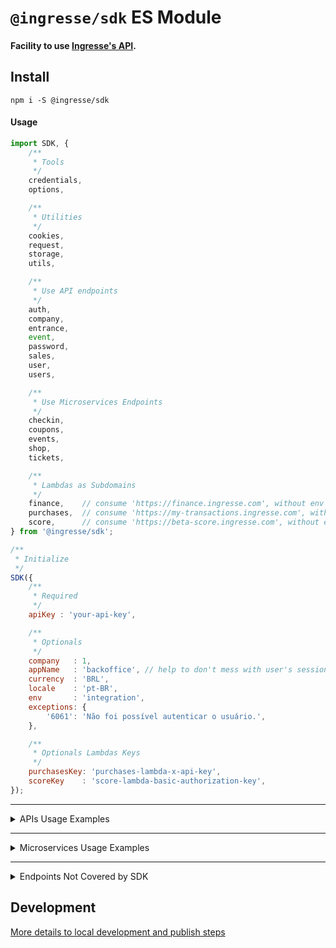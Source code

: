 # `@ingresse/sdk` ES Module

#### Facility to use [Ingresse's API](https://dev.ingresse.com/).


## Install
```
npm i -S @ingresse/sdk
```

#### Usage
```js
import SDK, {
    /**
     * Tools
     */
    credentials,
    options,

    /**
     * Utilities
     */
    cookies,
    request,
    storage,
    utils,

    /**
     * Use API endpoints
     */
    auth,
    company,
    entrance,
    event,
    password,
    sales,
    user,
    users,

    /**
     * Use Microservices Endpoints
     */
    checkin,
    coupons,
    events,
    shop,
    tickets,

    /**
     * Lambdas as Subdomains
     */
    finance,    // consume 'https://finance.ingresse.com', without env support
    purchases,  // consume 'https://my-transactions.ingresse.com', without env support
    score,      // consume 'https://beta-score.ingresse.com', without env support
} from '@ingresse/sdk';

/**
 * Initialize
 */
SDK({
    /**
     * Required
     */
    apiKey : 'your-api-key',

    /**
     * Optionals
     */
    company   : 1,
    appName   : 'backoffice', // help to don't mess with user's session
    currency  : 'BRL',
    locale    : 'pt-BR',
    env       : 'integration',
    exceptions: {
        '6061': 'Não foi possível autenticar o usuário.',
    },

    /**
     * Optionals Lambdas Keys
     */
    purchasesKey: 'purchases-lambda-x-api-key',
    scoreKey    : 'score-lambda-basic-authorization-key',
});
```

---

<details>
<summary>
    APIs Usage Examples
</summary>

#### Auth/User

```js
const userEmail    = 'john@doe.io';
const userPassword = 'user-password';

auth.login(userEmail, userPassword)
.then((authResponse) => {
    console.info('Success on Authentication Login', authResponse);

    const userId    = authResponse.userId;
    const userQuery = {
        fields: 'id,name,email,pictures',
    };

    user.get(userId, userQuery)
    .then((userResponse) => {
        console.info(`Success on fetch User ${userId} data`, userResponse);
    })
    .catch((userError) => {
        console.error(`Error on fetch User ${userId} data`, userError);
    });
})
.catch((authError) => {
    console.error('Error on Authentication Login', authError);
});
```

#### Event

```js
const eventId    = 00000;
const eventQuery = {
    fields: 'id,title,description,poster,venue'
};

event.get(eventId, eventQuery)
.then((eventResponse) => {
    console.info(`Success on fetch Event "${eventId}" data`, eventResponse);
})
.catch((eventError) => {
    console.error(`Error on fetch Event "${eventId}" data`, eventError);
});
```

</details>

---

<details>
<summary>
    Microservices Usage Examples
</summary>

#### Event

```js
// API          Event GET = public  (anyone can access data)
// Microservice Event GET = private (only with login and specifics permissions)

const eventId = 000000;

events.get(eventId)
.then((eventResponse) => {
    console.info(`Success on fetch Event "${eventId}" data`, eventResponse);

    const ticketsQuery = {
        type    : 'group',
        pageSize: 5,
    };

    tickets.get(eventId, ticketsQuery)
    .then((ticketsResponse) => {
        console.info(`Success on fetch Event ${eventId} Tickets`, ticketsResponse);
    })
    .catch((ticketsError) => {
        console.error(`Error on fetch Event ${eventId} Tickets`, ticketsError);
    });
})
.catch((eventError) => {
    console.error(`Error on fetch Event "${eventId}" data`, eventError);
});
```

</details>

---

<details>
<summary>
    Endpoints Not Covered by SDK
</summary>

#### Scenary

In order to many cool-weekly launched features, we can't maitain the SDK updated with all of Ingresse's existent endpoints.
So, in case you are looking for some method to a certain endpoint and you can't find it in our most-recent SDK release, this extra resource can help.

#### Generic Request

As you may already familiar with [Fetch API](https://developer.mozilla.org/en-US/docs/Web/API/Fetch_API/Using_Fetch), you can use this similar resource to make generic requests to Ingresse's API:

#### API enpoints

This example will try to execute a HTTP POST to `https://api.ingresse.com/not-covered-endpoint/subpath-if-needed`, passing some query string parameters and body data.
(It's just an example, will intentionally fails).

Use this example base to every endpoint over `api.ingresse.com`.

```js
import { request } from '@ingresse/sdk';

const endpoint = '/not-covered-endpoint/subpath-if-needed';
const settings = {
    method: 'POST',
    query : {
        term: 'no need to use encoders, the SDK do this for you',
    },
    body: {
        title: 'Example, yo!',
    },
};

request(endpoint, settings)
.then((response) => {
    console.info(`Fetched response from uncovered endpoint "${endpoint}"`, response);
})
.catch((error) => {
    console.error(`Error on fetch uncovered endpoint "${endpoint}"`, error);
});
```

#### Microservices and Lambdas enpoints

| Microservice | Subdomain              |
| ------------ | ---------------------- |
| checkin      | `checkin.ingresse.com` |
| coupons      | `coupon.ingresse.com`  |
| events       | `event.ingresse.com`   |
| finance      | `finance.ingresse.com` |
| shop         | `shop.ingresse.com`    |
| tickets      | `ticket.ingresse.com`  |

| Lambda    | Subdomain                      |
| ----------| ------------------------------ |
| purchases | `my-transactions.ingresse.com` |
| score     | `beta-score.ingresse.com`      |

This examples will try to execute a HTTP GET in some of Ingresse's Microservices endpoints.
(Will intentionally fails).

**Use this example base to every endpoint over everyelse subdomain of** `.ingresse.com`.

```js
import {
    checkin,   // MS
    purchases, // Lambda
} from '@ingresse/sdk';

const endpoint = '/not-covered-endpoint/subpath-if-needed';
const settings = {
    query: {
        session_id: '54321',
    },
};

// Checkin MS (checkin.ingresse.com)
checkin.request(endpoint, settings)
.then((response) => {
    console.info(`Checkin MS: Fetched response from uncovered endpoint "${endpoint}"`, response);
})
.catch((error) => {
    console.error(`Checkin MS: Error on fetch uncovered endpoint "${endpoint}"`, error);
});

// Purchases Lambda (my-transactions.ingresse.com)
purchases.request(endpoint, settings)
.then((response) => {
    console.info(`Events MS: Fetched response from uncovered endpoint "${endpoint}"`, response);
})
.catch((error) => {
    console.error(`Events MS: Error on fetch uncovered endpoint "${endpoint}"`, error);
});
```
</details>

## Development 
[More details to local development and publish steps](https://github.com/ingresse/js-core/packages/sdk/README_DEV.md)
